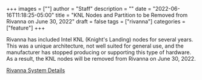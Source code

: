 +++
images = [""]
author = "Staff"
description = ""
date = "2022-06-16T11:18:25-05:00"
title = "KNL Nodes and Partition to be Removed from Rivanna on June 30, 2022"
draft = false
tags = ["rivanna"]
categories = ["feature"]
+++

Rivanna has included Intel KNL (Knight's Landing) nodes for several
years. This was a unique architecture, not well suited for general
use, and the manufacturer has stopped producing or supporting this type
of hardware. As a result, the KNL nodes will be removed from Rivanna
on June 30, 2022.

[Rivanna System Details](/userinfo/rivanna/overview/#system-details)

